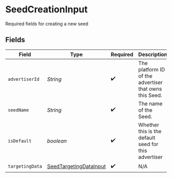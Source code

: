# SeedCreationInput

Required fields for creating a new seed


## Fields

| Field                                                                       | Type                                                                        | Required                                                                    | Description                                                                 |
| --------------------------------------------------------------------------- | --------------------------------------------------------------------------- | --------------------------------------------------------------------------- | --------------------------------------------------------------------------- |
| `advertiserId`                                                              | *String*                                                                    | :heavy_check_mark:                                                          | The platform ID of the advertiser that owns this Seed.                      |
| `seedName`                                                                  | *String*                                                                    | :heavy_check_mark:                                                          | The name of the Seed.                                                       |
| `isDefault`                                                                 | *boolean*                                                                   | :heavy_check_mark:                                                          | Whether this is the default seed for this advertiser                        |
| `targetingData`                                                             | [SeedTargetingDataInput](../../models/components/SeedTargetingDataInput.md) | :heavy_check_mark:                                                          | N/A                                                                         |